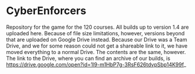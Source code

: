 # CyberEnforcers
Repository for the game for the 120 courses.
All builds up to version 1.4 are uploaded here. Because of file size limitations, however, versions beyond that are uploaded on Google Drive instead. Because our Drive was a Team Drive, and we for some reason could not get a shareable link to it, we have moved everything to a normal Drive. The contents are the same, however. The link to the Drive, where you can find an archive of our builds, is https://drive.google.com/open?id=1l9-m1HbP7g-3RsF626tdvpSbp14K99f_
